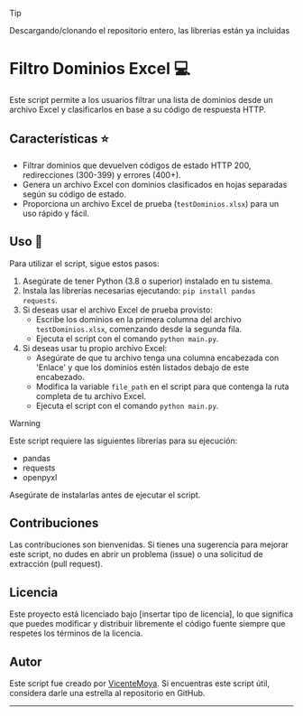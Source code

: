 >[!TIP]
>Descargando/clonando el repositorio entero, las librerias están ya incluidas

# Filtro Dominios Excel 💻

Este script permite a los usuarios filtrar una lista de dominios desde un archivo Excel y clasificarlos en base a su código de respuesta HTTP.

## Características ⭐

- Filtrar dominios que devuelven códigos de estado HTTP 200, redirecciones (300-399) y errores (400+).
- Genera un archivo Excel con dominios clasificados en hojas separadas según su código de estado.
- Proporciona un archivo Excel de prueba (`testDominios.xlsx`) para un uso rápido y fácil.

## Uso 🔨

Para utilizar el script, sigue estos pasos:

1. Asegúrate de tener Python (3.8 o superior) instalado en tu sistema.
2. Instala las librerías necesarias ejecutando: `pip install pandas requests`.
3. Si deseas usar el archivo Excel de prueba provisto:
   - Escribe los dominios en la primera columna del archivo `testDominios.xlsx`, comenzando desde la segunda fila.
   - Ejecuta el script con el comando `python main.py`.
4. Si deseas usar tu propio archivo Excel:
   - Asegúrate de que tu archivo tenga una columna encabezada con 'Enlace' y que los dominios estén listados debajo de este encabezado.
   - Modifica la variable `file_path` en el script para que contenga la ruta completa de tu archivo Excel.
   - Ejecuta el script con el comando `python main.py`.

>[!WARNING]
>Este script requiere las siguientes librerías para su ejecución:
>- pandas
>- requests
>- openpyxl

Asegúrate de instalarlas antes de ejecutar el script.

## Contribuciones

Las contribuciones son bienvenidas. Si tienes una sugerencia para mejorar este script, no dudes en abrir un problema (issue) o una solicitud de extracción (pull request).

## Licencia

Este proyecto está licenciado bajo [insertar tipo de licencia], lo que significa que puedes modificar y distribuir libremente el código fuente siempre que respetes los términos de la licencia.

## Autor

Este script fue creado por [VicenteMoya](https://github.com/VicenteMoya). Si encuentras este script útil, considera darle una estrella al repositorio en GitHub.

---

